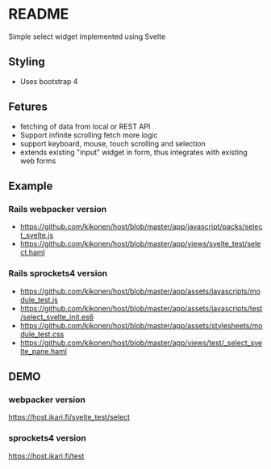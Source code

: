 # README

Simple select widget implemented using Svelte

## Styling

- Uses bootstrap 4


## Fetures

- fetching of data from local or REST API
- Support infinite scrolling fetch more logic
- support keyboard, mouse, touch scrolling and selection
- extends existing "input" widget in form, thus integrates with existing web forms

## Example

### Rails webpacker version
- https://github.com/kikonen/host/blob/master/app/javascript/packs/select_svelte.js
- https://github.com/kikonen/host/blob/master/app/views/svelte_test/select.haml

### Rails sprockets4 version
- https://github.com/kikonen/host/blob/master/app/assets/javascripts/module_test.js
- https://github.com/kikonen/host/blob/master/app/assets/javascripts/test/select_svelte_init.es6
- https://github.com/kikonen/host/blob/master/app/assets/stylesheets/module_test.css
- https://github.com/kikonen/host/blob/master/app/views/test/_select_svelte_pane.haml

## DEMO

### webpacker version
https://host.ikari.fi/svelte_test/select

### sprockets4 version
https://host.ikari.fi/test
